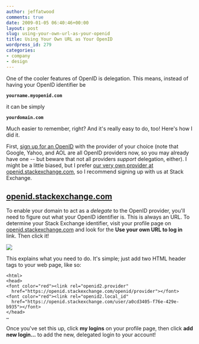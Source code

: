 ```yaml
---
author: jeffatwood
comments: true
date: 2009-01-05 06:40:46+00:00
layout: post
slug: using-your-own-url-as-your-openid
title: Using Your Own URL as Your OpenID
wordpress_id: 279
categories:
- company
- design
---
```



One of the cooler features of OpenID is delegation. This means, instead of having your OpenID identifier be



**`yourname.myopenid.com`**



it can be simply



**`yourdomain.com`**



Much easier to remember, right? And it's really easy to do, too! Here's how I did it.



First, [sign up for an OpenID](http://openid.net/get/) with the provider of your choice (note that Google, Yahoo, and AOL are all OpenID providers now, so you may already have one -- but beware that not all providers _support_ delegation, either). I might be a little biased, but I prefer [our very own provider at openid.stackexchange.com](http://openid.stackexchange.com), so I recommend signing up with us at Stack Exchange. 





## [openid.stackexchange.com](http://openid.stackexchange.com)





To enable your domain to act as a _delegate_ to the OpenID provider, you'll need to figure out what your OpenID identifier is. This is always an URL. To determine your Stack Exchange identifier, visit your profile page on [openid.stackexchange.com](http://openid.stackexchange.com) and look for the **Use your own URL to log in** link. Then click it!

![](http://blog.stackoverflow.com/wp-content/uploads/stack-exchange-openid-delegation.png)

This explains what you need to do. It's simple; just add two HTML header tags to your web page, like so:


    
    
    <html>
    <head>
    <font color="red"><link rel="openid2.provider" 
      href="https://openid.stackexchange.com/openid/provider"></font>
    <font color="red"><link rel="openid2.local_id" 
      href="https://openid.stackexchange.com/user/a0cd3405-f76e-429e-b935"></font>
    </head>
    …
    





Once you've set this up, click **my logins** on your profile page, then click **add new login…** to add the new, delegated login to your account!

